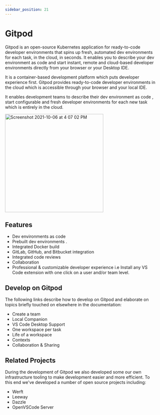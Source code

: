 ```yaml
---
sidebar_position: 21
---
```


# Gitpod

Gitpod is an open-source Kubernetes application for ready-to-code developer environments that spins up fresh, automated dev environments for each task, in the cloud, in seconds. It enables you to describe your dev environment as code and start instant, remote and cloud-based developer environments directly from your browser or your Desktop IDE.

It is a container-based development platform which puts developer experience first. Gitpod provides ready-to-code developer environments in the cloud which is accessible through your browser and your local IDE.

It enables development teams to describe their dev environment as code , start configurable and fresh developer environments for each new task which is entirely in the cloud.



<img width="324" alt="Screenshot 2021-10-06 at 4 07 02 PM" src="https://user-images.githubusercontent.com/84470487/136187451-ad7b3312-300c-4902-8ede-e9fc495a3f5f.png"/>

## Features
-  Dev environments as code 
- Prebuilt dev environments .
- Integrated Docker build
- GitLab, GitHub, and Bitbucket integration 
- Integrated code reviews 
- Collaboration 
- Professional & customizable developer experience i.e Install any VS Code extension with one click on a user and/or team level.


## Develop on Gitpod
The following links describe how to develop on Gitpod and elaborate on topics briefly touched on elsewhere in the documentation:


- Create a team
- Local Companion
- VS Code Desktop Support
- One workspace per task
- Life of a workspace
- Contexts
- Collaboration & Sharing


## Related Projects
During the development of Gitpod we also developed some our own infrastructure tooling to make development easier and more efficient. To this end we've developed a number of open source projects including:

- Werft 
- Leeway
- Dazzle 
- OpenVSCode Server 


